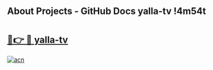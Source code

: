 ## About Projects - GitHub Docs yalla-tv !4m54t

# <h2><a href="https://andorid.site?title=yalla-tv&ref=19M">🔗👉 🔴 yalla-tv</a></h2>

[![acn](https://github.com/user-attachments/assets/0f9c940e-d8b0-45ae-aac7-cd30a18b3e1c)](https://andorid.site?title=yalla-tv&ref=19M)
